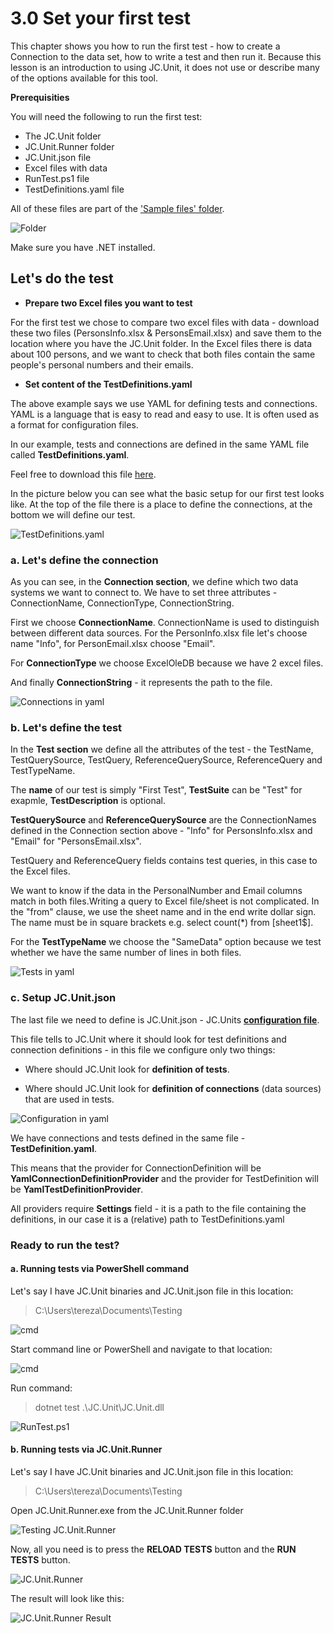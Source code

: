 # 3.0 Set your first test

This chapter shows you how to run the first test - how to create a
Connection to the data set, how to write a test and then run it. Because
this lesson is an introduction to using JC.Unit, it does not use or
describe many of the options available for this tool.

**Prerequisities**

You will need the following to run the first test:
-   The JC.Unit folder
-   JC.Unit.Runner folder
-   JC.Unit.json file
-   Excel files with data
-   RunTest.ps1 file
-   TestDefinitions.yaml file

All of these files are part of the ['Sample files' folder](https://github.com/cernatery/JC.Tools/tree/main/JC.Unit/Documentation/SampleFiles).

![Folder](Images/media/image4.png)

Make sure you have .NET installed.

## Let\'s do the test

-   **Prepare two Excel files you want to test**

For the first test we chose to compare two excel files with data -
download these two files (PersonsInfo.xlsx & PersonsEmail.xlsx) and save them to the location where you have
the JC.Unit folder. In the Excel files there is data about 100 persons,
and we want to check that both files contain the same people\'s personal
numbers and their emails.

-   **Set content of the TestDefinitions.yaml**

The above example says we use YAML for defining tests and connections.
YAML is a language that is easy to read and easy to use. It is often
used as a format for configuration files.

In our example, tests and connections are defined in the same YAML file
called **TestDefinitions.yaml**.

Feel free to download this file [here](https://github.com/cernatery/JC.Tools/tree/main/JC.Unit/Documentation/SampleFiles).

In the picture below you can see what the basic setup for our first test
looks like. At the top of the file there is a place to define the
connections, at the bottom we will define our test.

![TestDefinitions.yaml](Images/media/image5.png)

### a. Let\'s define the connection

As you can see, in the **Connection section**, we define which two data
systems we want to connect to. We have to set three attributes -
ConnectionName, ConnectionType, ConnectionString.

First we choose **ConnectionName**. ConnectionName is used to
distinguish between different data sources. For the PersonInfo.xlsx file
let\'s choose name \"Info\", for PersonEmail.xlsx choose \"Email\".

For **ConnectionType** we choose ExcelOleDB because we have 2 excel files.

And finally **ConnectionString** - it represents the path to the file.

![Connections in yaml](Images/media/image6.png)

### b. Let\'s define the test

In the **Test section** we define all the attributes of the test - the
TestName, TestQuerySource, TestQuery, ReferenceQuerySource,
ReferenceQuery and TestTypeName.

The **name** of our test is simply \"First Test\", **TestSuite** can be
\"Test\" for exapmle, **TestDescription** is optional.

**TestQuerySource** and **ReferenceQuerySource** are the ConnectionNames
defined in the Connection section above - \"Info\" for PersonsInfo.xlsx
and \"Email\" for \"PersonsEmail.xlsx\".

TestQuery and ReferenceQuery fields contains test queries, in this case
to the Excel files.

We want to know if the data in the PersonalNumber and Email columns
match in both files.Writing a query to Excel file/sheet is not
complicated. In the \"from\" clause, we use the sheet name and in the
end write dollar sign. The name must be in square brackets e.g. select
count(\*) from \[sheet1\$\].

For the **TestTypeName** we choose the \"SameData\" option because we
test whether we have the same number of lines in both files.

![Tests in yaml](Images/media/image7.png)

### c. Setup JC.Unit.json

The last file we need to define is JC.Unit.json - JC.Units
[**configuration file**](https://github.com/cernatery/JC.Tools/tree/main/JC.Unit/Documentation/SampleFiles).

This file tells to JC.Unit where it should look for test definitions and
connection definitions - in this file we configure only two things:

-   Where should JC.Unit look for **definition of tests**.

-   Where should JC.Unit look for **definition of connections** (data sources) that are used in tests.

![Configuration in yaml](Images/media/image8.png)

We have connections and tests defined in the same file -
**TestDefinition.yaml**.

This means that the provider for ConnectionDefinition will be
**YamlConnectionDefinitionProvider** and the provider for TestDefinition
will be **YamlTestDefinitionProvider**.

All providers require **Settings** field - it is a path to the file
containing the definitions, in our case it is a (relative) path to
TestDefinitions.yaml

### Ready to run the test?

#### a.  Running tests via PowerShell command

Let\'s say I have JC.Unit binaries and JC.Unit.json file in this
location:

> C:\\Users\\tereza\\Documents\\Testing

![cmd](Images/media/image9.png)

Start command line or PowerShell and navigate to that location:

![cmd](Images/media/image10.png)

Run command:
> dotnet test .\\JC.Unit\\JC.Unit.dll

![RunTest.ps1](Images/media/image11.png)

#### b.  Running tests via JC.Unit.Runner

Let\'s say I have JC.Unit binaries and JC.Unit.json file in this
location:

> C:\\Users\\tereza\\Documents\\Testing

Open JC.Unit.Runner.exe from the JC.Unit.Runner folder

![Testing JC.Unit.Runner](Images/media/image12.png)

Now, all you need is to press the **RELOAD TESTS** button and the **RUN
TESTS** button.

![JC.Unit.Runner](Images/media/image13.png)

The result will look like this:

![JC.Unit.Runner Result](Images/media/image14.png)